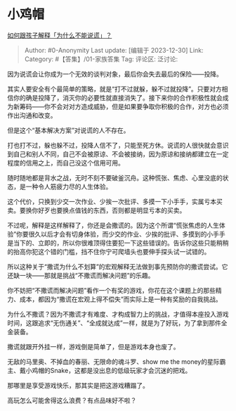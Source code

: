 # 小鸡帽
[如何跟孩子解释「为什么不能说谎」？](https://www.zhihu.com/question/487505792/answer/3343414140)

> Author: #0-Anonymity
> Last update: [编辑于 2023-12-30]
> Link:
> Category: #【答集】/01-家族答集 
> Tag:
> 评论区:
> 泛讨论: 

因为说谎会让你成为一个无效的谈判对象，最后你会失去最后的保险——投降。

其实人要安全有个最简单的策略，就是“打不过就躲，躲不过就投降”。只要对方相信你的确是投降了，消灭你的必要性就直接消失了。接下来你的合作积极性就会成为新筹码——你不会对对方造成威胁，但是如果要争取你积极的合作，对方也必须作出沟通和改变。

但是这个“基本解决方案”对说谎的人不存在。

打也打不过，躲也躲不过，投降人信不了，只能至死方休。说谎的人很快就会意识到自己和别人不同，自己不会被原谅、不会被接纳，因为原谅和接纳都建立在一定程度的信用之上，而自己没这个信用可用。

随时随地都是背水之战，无时不刻不要破釜沉舟。这种慌张、焦虑、心里没底的状态，是一种令人筋疲力尽的人生体验。

这个代价，只换到少交一次作业、少挨一次批评、多摸一下小手手，实属亏本买卖。要换你好歹也要换点值钱的东西，否则都是明显亏本的买卖。

不过呢，解释是这样解释了，你还是会撒谎的。因为这个所谓“慌张焦虑的人生体验”你要很久以后才会有切身体验，而少交的作业、少挨的批评、多摸到的小手手是当下的、立即的，所以你很难顶得住要犯一下这些错误的。告诉你这些只能稍稍的抬高你犯这个错的门槛，挡不住你宁可爬墙头也要伸手探头试一试错的。

所以这种关于“撒谎为什么不划算”的宏观解释无法做到事先预防你的撒谎尝试。它还缺一块——那就是挑战“不撒谎而解决问题”的乐趣。

你不妨把“不撒谎而解决问题”看作一个有奖的游戏，你花在这个课题上的那些精力、成本，都因为“撒谎在宏观上得不偿失”而实际上是一种有奖励的自我挑战。

为什么不撒谎？因为不撒谎才有难度、才构成智力上的挑战，才值得本座投入游戏时间，这跟追求“无伤通关”、“全成就达成”一样，就是为了好玩，为了拿到那件全金装备。

撒谎就跟开外挂一样，游戏倒是简单了，但是游戏本身也废了。

无敌的马里奥、不掉血的春丽、无限命的魂斗罗、show me the money的星际霸主、戴小鸡帽的Snake，这都是没出息的低级玩家才会沉迷的把戏。

那哪里是享受游戏快乐，那其实是把这游戏糟蹋了。

高玩怎么可能舍得这么浪费？有点品味好不啦？
